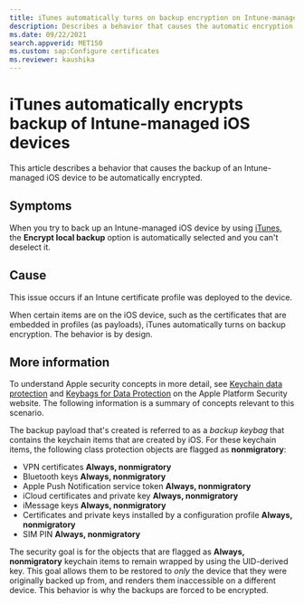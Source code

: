 ```yaml
---
title: iTunes automatically turns on backup encryption on Intune-managed iOS device
description: Describes a behavior that causes the automatic encryption of a backup of an Intune-managed iOS device if an Intune certificate profile was deployed to the device.
ms.date: 09/22/2021
search.appverid: MET150
ms.custom: sap:Configure certificates
ms.reviewer: kaushika
---
```

# iTunes automatically encrypts backup of Intune-managed iOS devices

This article describes a behavior that causes the backup of an Intune-managed iOS device to be automatically encrypted.

## Symptoms

When you try to back up an Intune-managed iOS device by using [iTunes](https://support.apple.com/HT203977#computer), the **Encrypt local backup** option is automatically selected and you can't deselect it.

## Cause

This issue occurs if an Intune certificate profile was deployed to the device.

When certain items are on the iOS device, such as the certificates that are embedded in profiles (as payloads), iTunes automatically turns on backup encryption. The behavior is by design.

## More information

To understand Apple security concepts in more detail, see [Keychain data protection](https://support.apple.com/guide/security/keychain-data-protection-secb0694df1a) and [Keybags for Data Protection](https://support.apple.com/guide/security/keybags-for-data-protection-sec6483d5760) on the Apple Platform Security website. The following information is a summary of concepts relevant to this scenario.

The backup payload that's created is referred to as a *backup keybag* that contains the keychain items that are created by iOS. For these keychain items, the following class protection objects are flagged as **nonmigratory**:

- VPN certificates **Always, nonmigratory**
- Bluetooth keys **Always, nonmigratory**
- Apple Push Notification service token **Always, nonmigratory**
- iCloud certificates and private key **Always, nonmigratory**
- iMessage keys **Always, nonmigratory**
- Certificates and private keys installed by a configuration profile **Always, nonmigratory**
- SIM PIN **Always, nonmigratory**

The security goal is for the objects that are flagged as **Always, nonmigratory** keychain items to remain wrapped by using the UID-derived key. This goal allows them to be restored to *only* the device that they were originally backed up from, and renders them inaccessible on a different device. This behavior is why the backups are forced to be encrypted.
